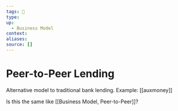```yaml
---
tags: 🎱 
type:
up:
  - Business Model
context:
aliases:
source: []
---
```


# Peer-to-Peer Lending

Alternative model to traditional bank lending. Example: [[auxmoney]]

Is this the same like [[Business Model, Peer-to-Peer]]?
